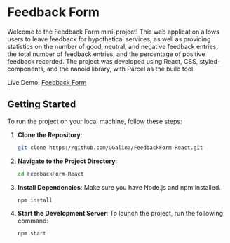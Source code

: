 # Feedback Form

Welcome to the Feedback Form mini-project! This web application allows users to leave feedback for hypothetical services, as well as providing statistics on the number of good, neutral, and negative feedback entries, the total number of feedback entries, and the percentage of positive feedback recorded. The project was developed using React, CSS, styled-components, and the nanoid library, with Parcel as the build tool.

Live Demo: [Feedback Form](https://ggalina.github.io/FeedbackForm-React/)

## Getting Started

To run the project on your local machine, follow these steps:

1. **Clone the Repository**:

   ```bash
   git clone https://github.com/GGalina/FeedbackForm-React.git


2. **Navigate to the Project Directory**:

    ```bash
    cd FeedbackForm-React

3. **Install Dependencies**:
Make sure you have Node.js and npm installed.

    ```bash
    npm install
    
4. **Start the Development Server**:
To launch the project, run the following command:

    ```bash
    npm start

